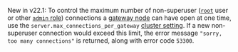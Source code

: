 <span class="version-tag">New in v22.1</span>: To control the maximum number of non-superuser ([`root`](security-reference/authorization.html#root-user) user or other [`admin` role](security-reference/authorization.html#admin-role)) connections a [gateway node](architecture/sql-layer.html#gateway-node) can have open at one time, use the `server.max_connections_per_gateway` [cluster setting](cluster-settings.html).  If a new non-superuser connection would exceed this limit, the error message `"sorry, too many connections"` is returned, along with error code `53300`.
